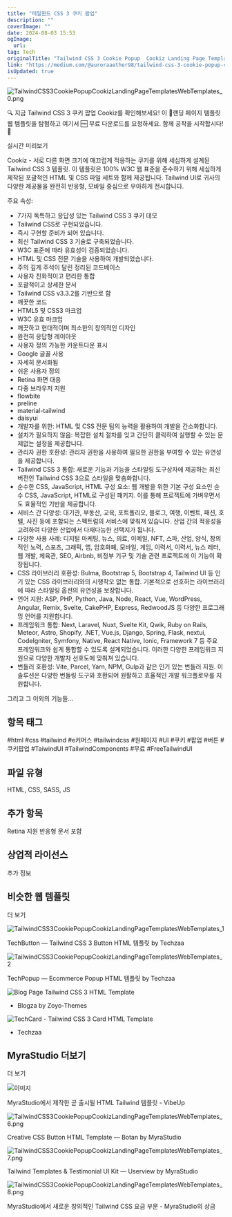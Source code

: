 ```yaml
---
title: "테일윈드 CSS 3 쿠키 팝업"
description: ""
coverImage: ""
date: 2024-08-03 15:53
ogImage:
  url:
tag: Tech
originalTitle: "Tailwind CSS 3 Cookie Popup  Cookiz Landing Page Templates Web Templates"
link: "https://medium.com/@auroraaether98/tailwind-css-3-cookie-popup-cookiz-landing-page-templates-web-templates-9403556dcaa4"
isUpdated: true
---
```


![TailwindCSS3CookiePopupCookizLandingPageTemplatesWebTemplates_0.png](/assets/img/TailwindCSS3CookiePopupCookizLandingPageTemplatesWebTemplates_0.png)

🔍 지금 Tailwind CSS 3 쿠키 팝업 Cookiz를 확인해보세요! 이 📁랜딩 페이지 템플릿 웹 템플릿을 탐험하고 여기서 🆓 무료 다운로드를 요청하세요. 함께 공작을 시작합시다! 🚀

실시간 미리보기

Cookiz - 서로 다른 화면 크기에 매끄럽게 적응하는 쿠키를 위해 세심하게 설계된 Tailwind CSS 3 템플릿. 이 템플릿은 100% W3C 웹 표준을 준수하기 위해 세심하게 제작된 포괄적인 HTML 및 CSS 파일 세트와 함께 제공됩니다. Tailwind UI로 귀사의 다양한 제공물을 완전히 반응형, 모바일 중심으로 우아하게 전시합니다.

<!-- seedividend - 사각형 -->

<ins class="adsbygoogle"
     style="display:block"
     data-ad-client="ca-pub-4877378276818686"
     data-ad-slot="1898504329"
     data-ad-format="auto"
     data-full-width-responsive="true"></ins>

<script>
     (adsbygoogle = window.adsbygoogle || []).push({});
</script>

주요 속성:

- 7가지 독특하고 응답성 있는 Tailwind CSS 3 쿠키 데모
- Tailwind CSS로 구현되었습니다.
- 즉시 구현할 준비가 되어 있습니다.
- 최신 Tailwind CSS 3 기술로 구축되었습니다.
- W3C 표준에 따라 유효성이 검증되었습니다.
- HTML 및 CSS 전문 기술을 사용하여 개발되었습니다.
- 주의 깊게 주석이 달린 정리된 코드베이스
- 사용자 친화적이고 편리한 통합
- 포괄적이고 상세한 문서
- Tailwind CSS v3.3.2를 기반으로 함
- 깨끗한 코드
- HTML5 및 CSS3 마크업
- W3C 유효 마크업
- 깨끗하고 현대적이며 최소한의 창의적인 디자인
- 완전히 응답형 레이아웃
- 사용자 정의 가능한 카운트다운 표시
- Google 글꼴 사용
- 자세히 문서화됨
- 쉬운 사용자 정의
- Retina 화면 대응
- 다중 브라우저 지원
- flowbite
- preline
- material-tailwind
- daisyui
- 개발자를 위한: HTML 및 CSS 전문 팀의 능력을 활용하여 개발을 간소화합니다.
- 설치가 필요하지 않음: 복잡한 설치 절차를 잊고 간단히 클릭하여 실행할 수 있는 문제없는 설정을 제공합니다.
- 관리자 권한 호환성: 관리자 권한을 사용하여 필요한 권한을 부여할 수 있는 유연성을 제공합니다.
- Tailwind CSS 3 통합: 새로운 기능과 기능을 스타일링 도구상자에 제공하는 최신 버전인 Tailwind CSS 3으로 스타일을 맞춤화합니다.
- 순수한 CSS, JavaScript, HTML 구성 요소: 웹 개발을 위한 기본 구성 요소인 순수 CSS, JavaScript, HTML로 구성된 패키지. 이를 통해 프로젝트에 가벼우면서도 효율적인 기반을 제공합니다.
- 서비스 간 다양성: 대기관, 부동산, 교육, 포트폴리오, 블로그, 여행, 이벤트, 패션, 호텔, 사진 등에 포함되는 스펙트럼의 서비스에 맞춰져 있습니다. 산업 간의 적응성을 고려하여 다양한 산업에서 다재다능한 선택지가 됩니다.
- 다양한 사용 사례: 디지털 마케팅, 뉴스, 의료, 이메일, NFT, 스파, 산업, 양식, 창의적인 노력, 스포츠, 그래픽, 앱, 암호화폐, 모바일, 게임, 이력서, 이력서, 뉴스 레터, 웹 개발, 체육관, SEO, Airbnb, 비정부 기구 및 기술 관련 프로젝트에 이 기능이 확장됩니다.
- CSS 라이브러리 호환성: Bulma, Bootstrap 5, Bootstrap 4, Tailwind UI 등 인기 있는 CSS 라이브러리와의 시행착오 없는 통합. 기본적으로 선호하는 라이브러리에 따라 스타일링 옵션의 유연성을 보장합니다.
- 언어 지원: ASP, PHP, Python, Java, Node, React, Vue, WordPress, Angular, Remix, Svelte, CakePHP, Express, RedwoodJS 등 다양한 프로그래밍 언어를 지원합니다.
- 프레임워크 통합: Next, Laravel, Nuxt, Svelte Kit, Qwik, Ruby on Rails, Meteor, Astro, Shopify, .NET, Vue.js, Django, Spring, Flask, nextui, CodeIgniter, Symfony, Native, React Native, Ionic, Framework 7 등 주요 프레임워크와 쉽게 통합할 수 있도록 설계되었습니다. 이러한 다양한 프레임워크 지원으로 다양한 개발자 선호도에 맞춰져 있습니다.
- 번들러 호환성: Vite, Parcel, Yarn, NPM, Gulp과 같은 인기 있는 번들러 지원. 이 솔루션은 다양한 번들링 도구와 호환되어 원활하고 효율적인 개발 워크플로우를 지원합니다.

그리고 그 이외의 기능들...

## 항목 태그

#html #css #tailwind #e커머스 #tailwindcss #원페이지 #UI #쿠키 #팝업 #버튼 #쿠키팝업 #TaiwindUI #TailwindComponents #무료 #FreeTailwindUI

<!-- seedividend - 사각형 -->

<ins class="adsbygoogle"
     style="display:block"
     data-ad-client="ca-pub-4877378276818686"
     data-ad-slot="1898504329"
     data-ad-format="auto"
     data-full-width-responsive="true"></ins>

<script>
     (adsbygoogle = window.adsbygoogle || []).push({});
</script>

## 파일 유형

HTML, CSS, SASS, JS

## 추가 항목

Retina 지원
반응형
문서 포함

<!-- seedividend - 사각형 -->

<ins class="adsbygoogle"
     style="display:block"
     data-ad-client="ca-pub-4877378276818686"
     data-ad-slot="1898504329"
     data-ad-format="auto"
     data-full-width-responsive="true"></ins>

<script>
     (adsbygoogle = window.adsbygoogle || []).push({});
</script>

## 상업적 라이선스

추가 정보

## 비슷한 웹 템플릿

더 보기

<!-- seedividend - 사각형 -->

<ins class="adsbygoogle"
     style="display:block"
     data-ad-client="ca-pub-4877378276818686"
     data-ad-slot="1898504329"
     data-ad-format="auto"
     data-full-width-responsive="true"></ins>

<script>
     (adsbygoogle = window.adsbygoogle || []).push({});
</script>

![TailwindCSS3CookiePopupCookizLandingPageTemplatesWebTemplates_1](/assets/img/TailwindCSS3CookiePopupCookizLandingPageTemplatesWebTemplates_1.png)

TechButton — Tailwind CSS 3 Button HTML 템플릿 by Techzaa

![TailwindCSS3CookiePopupCookizLandingPageTemplatesWebTemplates_2](/assets/img/TailwindCSS3CookiePopupCookizLandingPageTemplatesWebTemplates_2.png)

TechPopup — Ecommerce Popup HTML 템플릿 by Techzaa

<!-- seedividend - 사각형 -->

<ins class="adsbygoogle"
     style="display:block"
     data-ad-client="ca-pub-4877378276818686"
     data-ad-slot="1898504329"
     data-ad-format="auto"
     data-full-width-responsive="true"></ins>

<script>
     (adsbygoogle = window.adsbygoogle || []).push({});
</script>

![Blog Page Tailwind CSS 3 HTML Template](/assets/img/TailwindCSS3CookiePopupCookizLandingPageTemplatesWebTemplates_3.png)

- Blogza by Zoyo-Themes

![TechCard - Tailwind CSS 3 Card HTML Template](/assets/img/TailwindCSS3CookiePopupCookizLandingPageTemplatesWebTemplates_4.png)

- Techzaa

<!-- seedividend - 사각형 -->

<ins class="adsbygoogle"
     style="display:block"
     data-ad-client="ca-pub-4877378276818686"
     data-ad-slot="1898504329"
     data-ad-format="auto"
     data-full-width-responsive="true"></ins>

<script>
     (adsbygoogle = window.adsbygoogle || []).push({});
</script>

## MyraStudio 더보기

더 보기

![이미지](/assets/img/TailwindCSS3CookiePopupCookizLandingPageTemplatesWebTemplates_5.png)

MyraStudio에서 제작한 곧 출시될 HTML Tailwind 템플릿 - VibeUp

<!-- seedividend - 사각형 -->

<ins class="adsbygoogle"
     style="display:block"
     data-ad-client="ca-pub-4877378276818686"
     data-ad-slot="1898504329"
     data-ad-format="auto"
     data-full-width-responsive="true"></ins>

<script>
     (adsbygoogle = window.adsbygoogle || []).push({});
</script>

![TailwindCSS3CookiePopupCookizLandingPageTemplatesWebTemplates_6.png](/assets/img/TailwindCSS3CookiePopupCookizLandingPageTemplatesWebTemplates_6.png)

Creative CSS Button HTML Template — Botan by MyraStudio

![TailwindCSS3CookiePopupCookizLandingPageTemplatesWebTemplates_7.png](/assets/img/TailwindCSS3CookiePopupCookizLandingPageTemplatesWebTemplates_7.png)

Tailwind Templates & Testimonial UI Kit — Userview by MyraStudio

<!-- seedividend - 사각형 -->

<ins class="adsbygoogle"
     style="display:block"
     data-ad-client="ca-pub-4877378276818686"
     data-ad-slot="1898504329"
     data-ad-format="auto"
     data-full-width-responsive="true"></ins>

<script>
     (adsbygoogle = window.adsbygoogle || []).push({});
</script>

![TailwindCSS3CookiePopupCookizLandingPageTemplatesWebTemplates_8.png](/assets/img/TailwindCSS3CookiePopupCookizLandingPageTemplatesWebTemplates_8.png)

MyraStudio에서 새로운 창의적인 Tailwind CSS 요금 부문 - MyraStudio의 상금
